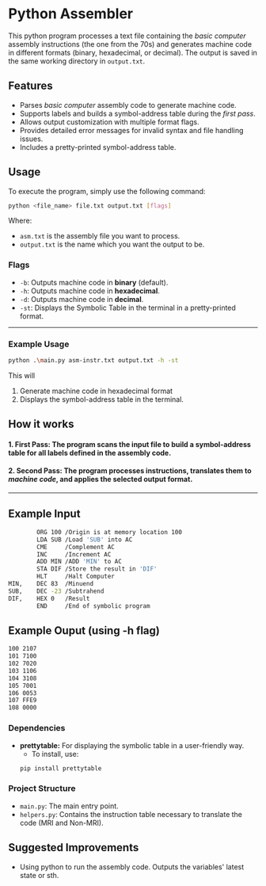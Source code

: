 # Python Assembler
This python program processes a text file containing the *basic computer* assembly instructions (the one from the 70s) and generates machine code in different formats (binary, hexadecimal, or decimal). The output is saved in the same working directory in `output.txt`.

## Features
- Parses *basic computer* assembly code to generate machine code.
- Supports labels and builds a symbol-address table during the *first pass*.
- Allows output customization with multiple format flags.
- Provides detailed error messages for invalid syntax and file handling issues.
- Includes a pretty-printed symbol-address table.

## Usage
To execute the program, simply use the following command:
```bash
python <file_name> file.txt output.txt [flags]
```
Where:
- `asm.txt` is the assembly file you want to process.
- `output.txt` is the name which you want the output to be.

### Flags
- `-b`: Outputs machine code in **binary** (default).
- `-h`: Outputs machine code in **hexadecimal**.
- `-d`: Outputs machine code in **decimal**.
- `-st`: Displays the Symbolic Table in the terminal in a pretty-printed format.
---
### Example Usage
```bash
python .\main.py asm-instr.txt output.txt -h -st
```
This will
1. Generate machine code in hexadecimal format
2. Displays the symbol-address table in the terminal.

## How it works

#### 1. **First Pass**: The program scans the input file to build a **symbol-address table** for all labels defined in the assembly code.
#### 2. **Second Pass**: The program processes instructions, translates them to *machine code*, and applies the selected output format.
---

## Example Input
```bash
        ORG 100 /Origin is at memory location 100
        LDA SUB /Load 'SUB' into AC
        CME     /Complement AC
        INC     /Increment AC
        ADD MIN /ADD 'MIN' to AC
        STA DIF /Store the result in 'DIF'
        HLT     /Halt Computer
MIN,    DEC 83  /Minuend
SUB,    DEC -23 /Subtrahend
DIF,    HEX 0   /Result
        END     /End of symbolic program
```

## Example Ouput (using -h flag)
```bash
100	2107
101	7100
102	7020
103	1106
104	3108
105	7001
106	0053
107	FFE9
108	0000

```

### Dependencies
- **prettytable:** For displaying the symbolic table in a user-friendly way.
	- To install, use:
	```bash
	pip install prettytable
	```

### Project Structure
- `main.py`: The main entry point.
- `helpers.py`: Contains the instruction table necessary to translate the code (MRI and Non-MRI).

## Suggested Improvements
- Using python to run the assembly code. Outputs the variables' latest state or sth.
